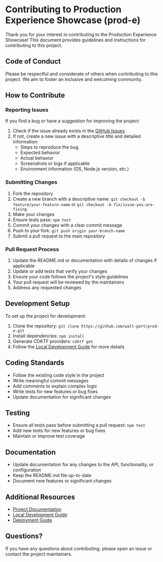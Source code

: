 # Contributing to Production Experience Showcase (prod-e)

Thank you for your interest in contributing to the Production Experience Showcase! This document provides guidelines and instructions for contributing to this project.

## Code of Conduct

Please be respectful and considerate of others when contributing to this project. We aim to foster an inclusive and welcoming community.

## How to Contribute

### Reporting Issues

If you find a bug or have a suggestion for improving the project:

1. Check if the issue already exists in the [GitHub Issues](https://github.com/walt-port/prod-e/issues)
2. If not, create a new issue with a descriptive title and detailed information:
   - Steps to reproduce the bug
   - Expected behavior
   - Actual behavior
   - Screenshots or logs if applicable
   - Environment information (OS, Node.js version, etc.)

### Submitting Changes

1. Fork the repository
2. Create a new branch with a descriptive name: `git checkout -b feature/your-feature-name` or `git checkout -b fix/issue-you-are-fixing`
3. Make your changes
4. Ensure tests pass: `npm test`
5. Commit your changes with a clear commit message
6. Push to your fork: `git push origin your-branch-name`
7. Submit a pull request to the main repository

### Pull Request Process

1. Update the README.md or documentation with details of changes if applicable
2. Update or add tests that verify your changes
3. Ensure your code follows the project's style guidelines
4. Your pull request will be reviewed by the maintainers
5. Address any requested changes

## Development Setup

To set up the project for development:

1. Clone the repository: `git clone https://github.com/walt-port/prod-e.git`
2. Install dependencies: `npm install`
3. Generate CDKTF providers: `cdktf get`
4. Follow the [Local Development Guide](docs/guides/local-development.md) for more details

## Coding Standards

- Follow the existing code style in the project
- Write meaningful commit messages
- Add comments to explain complex logic
- Write tests for new features or bug fixes
- Update documentation for significant changes

## Testing

- Ensure all tests pass before submitting a pull request: `npm test`
- Add new tests for new features or bug fixes
- Maintain or improve test coverage

## Documentation

- Update documentation for any changes to the API, functionality, or configuration
- Keep the README.md file up-to-date
- Document new features or significant changes

## Additional Resources

- [Project Documentation](docs/documentation-inventory.md)
- [Local Development Guide](docs/guides/local-development.md)
- [Deployment Guide](docs/guides/deployment-guide.md)

## Questions?

If you have any questions about contributing, please open an issue or contact the project maintainers.
